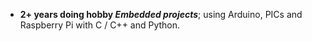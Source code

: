 - **2+ years doing hobby *Embedded projects***; using Arduino, PICs and Raspberry Pi with C / C++ and Python.